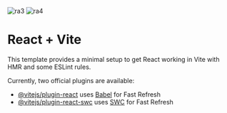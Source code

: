 ![ra3](https://github.com/user-attachments/assets/63fdf1e7-7dcc-449d-bec2-262b7065cecf)
![ra4](https://github.com/user-attachments/assets/792d89f5-fb48-430e-a9ea-11f06c62866c)


# React + Vite

This template provides a minimal setup to get React working in Vite with HMR and some ESLint rules.

Currently, two official plugins are available:

- [@vitejs/plugin-react](https://github.com/vitejs/vite-plugin-react/blob/main/packages/plugin-react/README.md) uses [Babel](https://babeljs.io/) for Fast Refresh
- [@vitejs/plugin-react-swc](https://github.com/vitejs/vite-plugin-react-swc) uses [SWC](https://swc.rs/) for Fast Refresh
